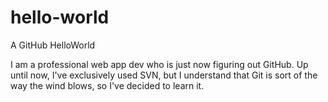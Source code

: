 # hello-world
A GitHub HelloWorld

I am a professional web app dev who is just now figuring out GitHub. Up until now, I've exclusively used SVN, but I understand that Git is sort of the way the wind blows, so I've decided to learn it.
